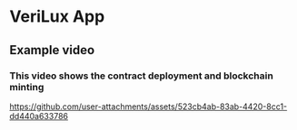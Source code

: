 # VeriLux App

## Example video

### This video shows the contract deployment and blockchain minting


https://github.com/user-attachments/assets/523cb4ab-83ab-4420-8cc1-dd440a633786

